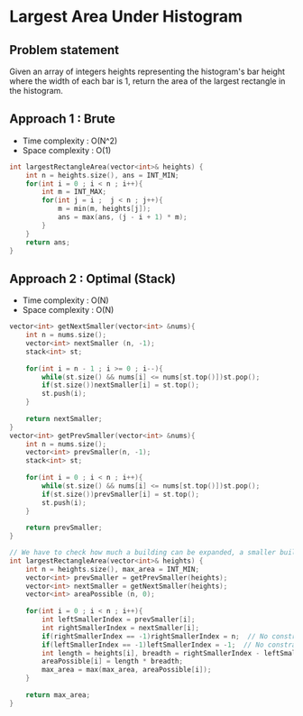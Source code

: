 # Largest Area Under Histogram

## Problem statement

Given an array of integers heights representing the histogram's bar height where the width of each bar is 1, return the area of the largest rectangle in the histogram.
 
## Approach 1 : Brute

- Time complexity : O(N^2)  
- Space complexity : O(1)

```cpp
int largestRectangleArea(vector<int>& heights) {
    int n = heights.size(), ans = INT_MIN;
    for(int i = 0 ; i < n ; i++){
        int m = INT_MAX;
        for(int j = i ;  j < n ; j++){
            m = min(m, heights[j]);
            ans = max(ans, (j - i + 1) * m);
        }
    }
    return ans;
}
```

## Approach 2 : Optimal (Stack)

- Time complexity : O(N)  
- Space complexity : O(N)

```cpp
vector<int> getNextSmaller(vector<int> &nums){
    int n = nums.size();
    vector<int> nextSmaller (n, -1);
    stack<int> st;
    
    for(int i = n - 1 ; i >= 0 ; i--){
        while(st.size() && nums[i] <= nums[st.top()])st.pop();
        if(st.size())nextSmaller[i] = st.top(); 
        st.push(i);
    }        
    
    return nextSmaller;
}
vector<int> getPrevSmaller(vector<int> &nums){
    int n = nums.size();
    vector<int> prevSmaller(n, -1);
    stack<int> st;
    
    for(int i = 0 ; i < n ; i++){
        while(st.size() && nums[i] <= nums[st.top()])st.pop();
        if(st.size())prevSmaller[i] = st.top();
        st.push(i);
    }
    
    return prevSmaller;
}

// We have to check how much a building can be expanded, a smaller building will stop stop the expansion
int largestRectangleArea(vector<int>& heights) {
    int n = heights.size(), max_area = INT_MIN;
    vector<int> prevSmaller = getPrevSmaller(heights);
    vector<int> nextSmaller = getNextSmaller(heights);
    vector<int> areaPossible (n, 0);
    
    for(int i = 0 ; i < n ; i++){
        int leftSmallerIndex = prevSmaller[i];
        int rightSmallerIndex = nextSmaller[i];
        if(rightSmallerIndex == -1)rightSmallerIndex = n;  // No constraint on expansion to the right 
        if(leftSmallerIndex == -1)leftSmallerIndex = -1;  // No constraint on expansion to the left
        int length = heights[i], breadth = rightSmallerIndex - leftSmallerIndex - 1;
        areaPossible[i] = length * breadth;
        max_area = max(max_area, areaPossible[i]);
    }
    
    return max_area;
}
```